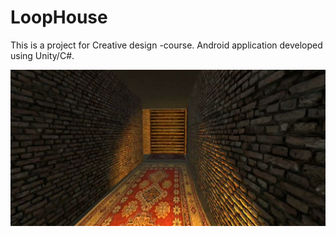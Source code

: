 # LoopHouse

This is a project for Creative design -course. Android application developed using Unity/C#.

<img src = "img.jpg">
